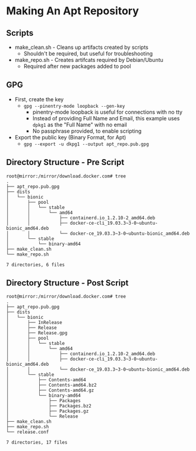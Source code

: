 # Making An Apt Repository

## Scripts
- make_clean.sh - Cleans up artifacts created by scripts
  - Shouldn't be required, but useful for troubleshooting
- make_repo.sh - Creates artifcats required by Debian/Ubuntu
  - Required after new packages added to pool

## GPG
- First, create the key
  - `gpg --pinentry-mode loopback --gen-key`
    - pinentry-mode loopback is useful for connections with no tty
    - Instead of providing Full Name and Email, this example uses `dpkg1` as the "Full Name" with no email
    - No passphrase provided, to enable scripting
- Export the public key (Binary Format, for Apt)
  - `gpg --export -u dkpg1 --output apt_repo.pub.gpg`

## Directory Structure - Pre Script
```text
root@mirror:/mirror/download.docker.com# tree
.
├── apt_repo.pub.gpg
├── dists
│   └── bionic
│       ├── pool
│       │   └── stable
│       │       └── amd64
│       │           ├── containerd.io_1.2.10-2_amd64.deb
│       │           ├── docker-ce-cli_19.03.3~3-0~ubuntu-bionic_amd64.deb
│       │           └── docker-ce_19.03.3~3-0~ubuntu-bionic_amd64.deb
│       └── stable
│           └── binary-amd64
├── make_clean.sh
└── make_repo.sh

7 directories, 6 files
```

## Directory Structure - Post Script
```text
root@mirror:/mirror/download.docker.com# tree
.
├── apt_repo.pub.gpg
├── dists
│   └── bionic
│       ├── InRelease
│       ├── Release
│       ├── Release.gpg
│       ├── pool
│       │   └── stable
│       │       └── amd64
│       │           ├── containerd.io_1.2.10-2_amd64.deb
│       │           ├── docker-ce-cli_19.03.3~3-0~ubuntu-bionic_amd64.deb
│       │           └── docker-ce_19.03.3~3-0~ubuntu-bionic_amd64.deb
│       └── stable
│           ├── Contents-amd64
│           ├── Contents-amd64.bz2
│           ├── Contents-amd64.gz
│           └── binary-amd64
│               ├── Packages
│               ├── Packages.bz2
│               ├── Packages.gz
│               └── Release
├── make_clean.sh
├── make_repo.sh
└── release.conf

7 directories, 17 files
```
